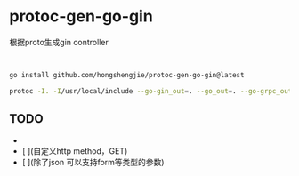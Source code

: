 # protoc-gen-go-gin
根据proto生成gin controller

## 

```bash

go install github.com/hongshengjie/protoc-gen-go-gin@latest

protoc -I. -I/usr/local/include --go-gin_out=. --go_out=. --go-grpc_out=. proto/user.api.proto
```

## TODO

- [ ](参数可校验)
- [ ](自定义http method，GET)
- [ ](除了json 可以支持form等类型的参数)